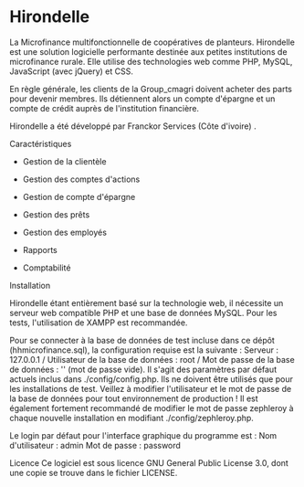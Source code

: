 # Hirondelle
La Microfinance multifonctionnelle de coopératives de planteurs.
Hirondelle est une solution logicielle performante destinée aux petites institutions de microfinance rurale. Elle utilise des technologies web comme PHP, MySQL, JavaScript (avec jQuery) et CSS.

 En règle générale, les clients de la Group_cmagri doivent acheter des parts pour devenir membres. Ils détiennent alors un compte d'épargne et un compte de crédit auprès de l'institution financière.

Hirondelle a été développé par Franckor Services (Côte d'ivoire) .

Caractéristiques

* Gestion de la clientèle

* Gestion des comptes d'actions

* Gestion de compte d'épargne

* Gestion des prêts

* Gestion des employés

* Rapports

* Comptabilité

Installation

Hirondelle étant entièrement basé sur la technologie web, il nécessite un serveur web compatible PHP et une base de données MySQL. Pour les tests, l'utilisation de XAMPP est recommandée.

Pour se connecter à la base de données de test incluse dans ce dépôt (hhmicrofinance.sql), la configuration requise est la suivante : 
Serveur : 127.0.0.1 / 
Utilisateur de la base de données : root / 
Mot de passe de la base de données : '' (mot de passe vide). 
Il s'agit des paramètres par défaut actuels inclus dans ./config/config.php. 
Ils ne doivent être utilisés que pour les installations de test. Veillez à modifier l'utilisateur et le mot de passe de la base de données pour tout environnement de production ! Il est également fortement recommandé de modifier le mot de passe zephleroy à chaque nouvelle installation en modifiant ./config/zephleroy.php.

Le login par défaut pour l'interface graphique du programme est : Nom d'utilisateur : admin Mot de passe : password

Licence
Ce logiciel est sous licence GNU General Public License 3.0, dont une copie se trouve dans le fichier LICENSE.
